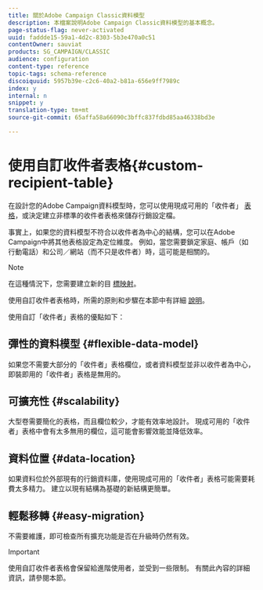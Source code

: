 ```yaml
---
title: 關於Adobe Campaign Classic資料模型
description: 本檔案說明Adobe Campaign Classic資料模型的基本概念。
page-status-flag: never-activated
uuid: faddde15-59a1-4d2c-8303-5b3e470a0c51
contentOwner: sauviat
products: SG_CAMPAIGN/CLASSIC
audience: configuration
content-type: reference
topic-tags: schema-reference
discoiquuid: 5957b39e-c2c6-40a2-b81a-656e9ff7989c
index: y
internal: n
snippet: y
translation-type: tm+mt
source-git-commit: 65affa58a66090c3bffc837fdbd85aa46338bd3e

---
```



# 使用自訂收件者表格{#custom-recipient-table}

在設計您的Adobe Campaign資料模型時，您可以使用現成可用的「收件者」 [表格](../../configuration/using/default-recipient-table.md)，或決定建立非標準的收件者表格來儲存行銷設定檔。

事實上，如果您的資料模型不符合以收件者為中心的結構，您可以在Adobe Campaign中將其他表格設定為定位維度。 例如，當您需要鎖定家庭、帳戶（如行動電話）和公司／網站（而不只是收件者）時，這可能是相關的。

>[!NOTE]
>
>在這種情況下，您需要建立新的目 [標映射](../../configuration/using/target-mapping.md)。

使用自訂收件者表格時，所需的原則和步驟在本節中有詳細 [說明](../../configuration/using/about-custom-recipient-table.md)。

使用自訂「收件者」表格的優點如下：

## 彈性的資料模型 {#flexible-data-model}

如果您不需要大部分的「收件者」表格欄位，或者資料模型並非以收件者為中心，即裝即用的「收件者」表格是無用的。

## 可擴充性 {#scalability}

大型卷需要簡化的表格，而且欄位較少，才能有效率地設計。 現成可用的「收件者」表格中會有太多無用的欄位，這可能會影響效能並降低效率。

## 資料位置 {#data-location}

如果資料位於外部現有的行銷資料庫，使用現成可用的「收件者」表格可能需要耗費太多精力。 建立以現有結構為基礎的新結構更簡單。

## 輕鬆移轉 {#easy-migration}

不需要維護，即可檢查所有擴充功能是否在升級時仍然有效。

>[!IMPORTANT]
>
>使用自訂收件者表格會保留給進階使用者，並受到一些限制。 有關此內容的詳細資訊，請參閱本節。

